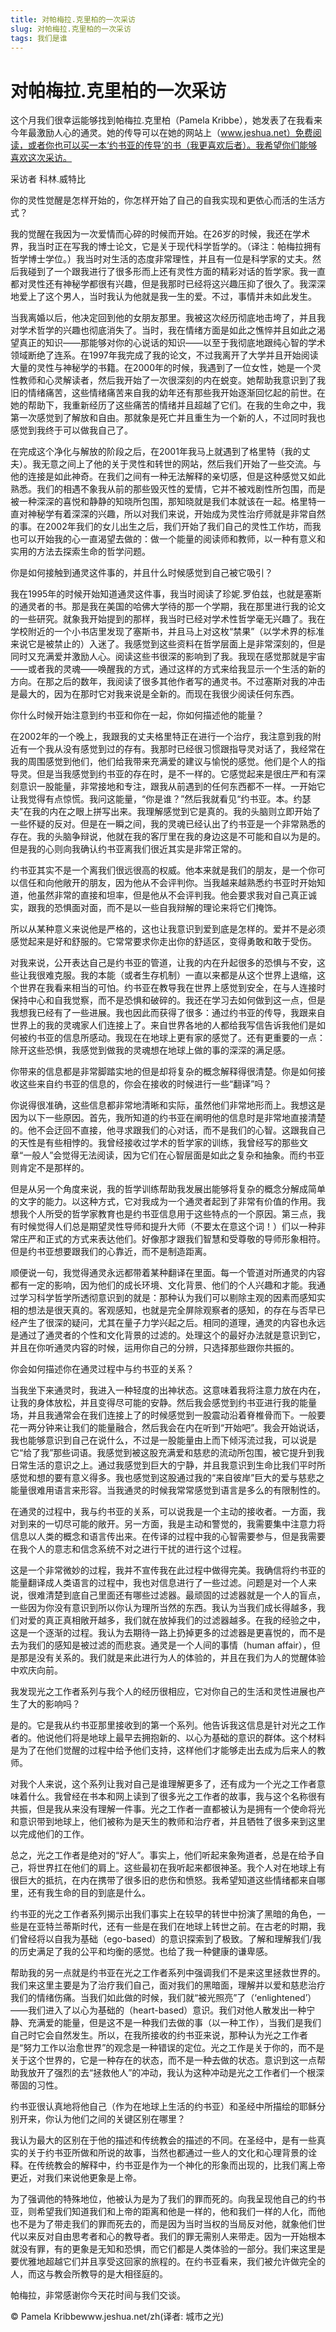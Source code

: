 ```yaml
--- 
title: 对帕梅拉.克里柏的一次采访 
slug: 对帕梅拉.克里柏的一次采访 
tags: 我们是谁 
--- 
```

# 对帕梅拉.克里柏的一次采访

这个月我们很幸运能够找到帕梅拉.克里柏（Pamela Kribbe），她发表了在我看来今年最激励人心的通灵。她的传导可以在她的网站上（www.jeshua.net）免费阅读，或者你也可以买一本‘约书亚的传导’的书（我更喜欢后者）。我希望你们能够喜欢这次采访。

采访者 科林.威特比

你的灵性觉醒是怎样开始的，你怎样开始了自己的自我实现和更依心而活的生活方式？

我的觉醒在我因为一次爱情而心碎的时候而开始。在26岁的时候，我还在学术界，我当时正在写我的博士论文，它是关于现代科学哲学的。（译注：帕梅拉拥有哲学博士学位。）我当时对生活的态度非常理性，并且有一位是科学家的丈夫。然后我碰到了一个跟我进行了很多形而上还有灵性方面的精彩对话的哲学家。我一直都对灵性还有神秘学都很有兴趣，但是我那时已经将这兴趣压抑了很久了。我深深地爱上了这个男人，当时我认为他就是我一生的爱。不过，事情并未如此发生。

当我离婚以后，他决定回到他的女朋友那里。我被这次经历彻底地击垮了，并且我对学术哲学的兴趣也彻底消失了。当时，我在情绪方面是如此之憔悴并且如此之渴望真正的知识――那能够对你的心说话的知识――以至于我彻底地跟纯心智的学术领域断绝了连系。在1997年我完成了我的论文，不过我离开了大学并且开始阅读大量的灵性与神秘学的书籍。在2000年的时候，我遇到了一位女性，她是一个灵性教师和心灵解读者，然后我开始了一次很深刻的内在蜕变。她帮助我意识到了我旧的情绪痛苦，这些情绪痛苦来自我的幼年还有那些我开始逐渐回忆起的前世。在她的帮助下，我重新经历了这些痛苦的情绪并且超越了它们。在我的生命之中，我第一次感觉到了解放和自由。那就象是死亡并且重生为一个新的人，不过同时我也感觉到我终于可以做我自己了。

在完成这个净化与解放的阶段之后，在2001年我马上就遇到了格里特（我的丈夫）。我无意之间上了他的关于灵性和转世的网站，然后我们开始了一些交流。与他的连接是如此神奇。在我们之间有一种无法解释的亲切感，但是这种感觉又如此熟悉。我们的相遇不象我从前的那些毁灭性的爱情，它并不被戏剧性所包围，而是被一种深深的喜悦和静静的知晓所包围，那知晓就是我们本就该在一起。格里特一直对神秘学有着深深的兴趣，所以对我们来说，开始成为灵性治疗师就是非常自然的事。在2002年我们的女儿出生之后，我们开始了我们自己的灵性工作坊，而我也可以开始我的心一直渴望去做的：做一个能量的阅读师和教师，以一种有意义和实用的方法去探索生命的哲学问题。

你是如何接触到通灵这件事的，并且什么时候感觉到自己被它吸引？

我在1995年的时候开始知道通灵这件事，我当时阅读了珍妮.罗伯兹，也就是塞斯的通灵者的书。那是我在美国的哈佛大学待的那一个学期，我在那里进行我的论文的一些研究。就象我开始提到的那样，我当时已经对学术性哲学毫无兴趣了。我在学校附近的一个小书店里发现了塞斯书，并且马上对这枚“禁果”（以学术界的标准来说它是被禁止的）入迷了。我感觉到这些资料在哲学层面上是非常深刻的，但是同时又充满爱并激励人心。阅读这些书很深的影响到了我。我现在感觉那就是宇宙――或者我的灵魂――唤醒我的方式，通过这样的方式来给我显示一个生活的新的方向。在那之后的数年，我阅读了很多其他作者写的通灵书。不过塞斯对我的冲击是最大的，因为在那时它对我来说是全新的。而现在我很少阅读任何东西。

你什么时候开始注意到约书亚和你在一起，你如何描述他的能量？

在2002年的一个晚上，我跟我的丈夫格里特正在进行一个治疗，我注意到我的附近有一个我从没有感觉到过的存有。我那时已经很习惯跟指导灵对话了，我经常在我的周围感觉到他们，他们给我带来充满爱的建议与愉悦的感觉。他们是个人的指导灵。但是当我感觉到约书亚的存在时，是不一样的。它感觉起来是很庄严和有深刻意识一股能量，非常接地和专注，跟我从前遇到的任何东西都不一样。一开始它让我觉得有点惊慌。我问这能量，“你是谁？”然后我就看见“约书亚。本。约瑟夫”在我的内在之眼上拼写出来。我理解感觉到它是真的。我的头脑则立即开始了一些怀疑的反对。但是在一瞬之间，我的灵魂已经认出了约书亚是一个非常熟悉的存在。我的头脑争辩说，他就在我的客厅里在我的身边这是不可能和自以为是的。但是我的心则向我确认约书亚离我们很近其实是非常正常的。

约书亚其实不是一个离我们很远很高的权威。他本来就是我们的朋友，是一个你可以信任和向他敞开的朋友，因为他从不会评判你。当我越来越熟悉约书亚时开始知道，他虽然非常的直接和坦率，但是他从不会评判我。他会要求我对自己真正诚实，跟我的恐惧面对面，而不是以一些自我辩解的理论来将它们掩饰。

所以从某种意义来说他是严格的，这也让我意识到爱到底是怎样的。爱并不是必须感觉起来是好和舒服的。它常常要求你走出你的舒适区，变得勇敢和敢于受伤。

对我来说，公开表达自己是约书亚的管道，让我的内在升起很多的恐惧与不安，这些让我很难克服。我的本能（或者生存机制）一直以来都是从这个世界上退缩，这个世界在我看来相当的可怕。约书亚在教导我在世界上感觉到安全，在与人连接时保持中心和自我觉察，而不是恐惧和破碎的。我还在学习去如何做到这一点，但是我想我已经有了一些进展。我也因此而获得了很多：通过约书亚的传导，我跟来自世界上的我的灵魂家人们连接上了。来自世界各地的人都给我写信告诉我他们是如何被约书亚的信息所感动。我现在在地球上更有家的感觉了。还有更重要的一点：除开这些恐惧，我感觉到做我的灵魂想在地球上做的事的深深的满足感。

你带来的信息都是非常脚踏实地的但是却将复杂的概念解释得很清楚。你是如何接收这些来自约书亚的信息的，你会在接收的时候进行一些“翻译”吗？

你说得很准确，这些信息都非常地清晰和实际，虽然他们非常地形而上。我想这是因为以下一些原因。首先，我所知道的约书亚在阐明他的信息时是非常地直接清楚的。他不会迂回不直接，他寻求跟我们的心对话，而不是我们的心智。这跟我自己的天性是有些相悖的。我曾经接收过学术的哲学家的训练，我曾经写的那些文章“一般人”会觉得无法阅读，因为它们在心智层面是如此之复杂和抽象。而约书亚则肯定不是那样的。

但是从另一个角度来说，我的哲学训练帮助我发展出能够将复杂的概念分解成简单的文字的能力。以这种方式，它对我成为一个通灵者起到了非常有价值的作用。我想我个人所受的哲学家教育也是约书亚信息用于这些特点的一个原因。第三点，我有时候觉得人们总是期望灵性导师和提升大师（不要太在意这个词！）们以一种非常庄严和正式的方式来表达他们。好像那才跟我们智慧和受尊敬的导师形象相符。但是约书亚想要跟我们的心靠近，而不是制造距离。

顺便说一句，我觉得通灵永远都带着某种翻译在里面。每一个管道对所通灵的内容都有一定的影响，因为他们的成长环境、文化背景、他们的个人兴趣和才能。我通过学习科学哲学所透彻意识到的就是：那种认为我们可以剔除主观的因素而感知实相的想法是很天真的。客观感知，也就是完全屏除观察者的感知，的存在与否早已经产生了很深的疑问，尤其在量子力学兴起之后。相同的道理，通灵的内容也永远是通过了通灵者的个性和文化背景的过滤的。处理这个的最好办法就是意识到它，并且在你听通灵内容的时候，运用你自己的分辨，只选择那些跟你共振的。

你会如何描述你在通灵过程中与约书亚的关系？

当我坐下来通灵时，我进入一种轻度的出神状态。这意味着我将注意力放在内在，让我的身体放松，并且变得尽可能的安静。然后我会感觉到约书亚进行我的能量场，并且我通常会在我们连接上了的时候感觉到一股震动沿着脊椎骨而下。一般要花一两分钟来让我们的能量融合，然后我会在内在听到“开始吧”。我会开始说话，我也能够意识到自己在说什么，不过是一股能量由上而下倾泻流过我，可以说是它“给了我”那些词语。我感觉到被这股充满爱和慈悲的流动所包围，被它提升到我日常生活的意识之上。通过我感觉到巨大的宁静，并且我意识到生命比我们平时所感觉和想的要有意义得多。我也感觉到这股通过我的“来自彼岸”巨大的爱与慈悲之能量很难用语言来形容。当我通灵的时候我常常感觉到语言是多么的有限制性的。

在通灵的过程中，我与约书亚的关系，可以说我是一个主动的接收者。一方面，我对到来的一切尽可能的敞开。另一方面，我是主动和警觉的，我需要集中注意力将信息以人类的概念和语言传出来。在传译的过程中我的心智需要参与，但是我需要在我个人的意志和信念系统不对之进行干扰的进行这个过程。

这是一个非常微妙的过程，我并不宣传我在此过程中做得完美。我确信将约书亚的能量翻译成人类语言的过程中，我也对信息进行了一些过滤。问题是对一个人来说，很难清楚到底自己里面还有哪些过滤器。最顽固的过滤器就是一个人的盲点，一些因为你没有意识到所以你认为理所当然的东西。我认为当我们成长得越多，我们对爱的真正真相敞开越多，我们就在放掉我们的过滤器越多。在我的经验之中，这是一个逐渐的过程。我认为去期待一路上扔掉更多的过滤器是更喜悦的，而不是去为我们的感知是被过滤的而悲哀。通灵是一个人间的事情（human affair），但是那是没有关系的。我们就是来此进行为人的体验的，并且在我们为人的觉醒体验中欢庆向前。

我发现光之工作者系列与我个人的经历很相应，它对你自己的生活和灵性进展也产生了大的影响吗？

是的。它是我从约书亚那里接收到的第一个系列。他告诉我这信息是针对光之工作者的。他说他们将是地球上最早去拥抱新的、以心为基础的意识的群体。这个材料是为了在他们觉醒的过程中给予他们支持，这样他们才能够走出去成为后来人的教师。

对我个人来说，这个系列让我对自己是谁理解更多了，还有成为一个光之工作者意味着什么。我曾经在书本和网上读到了很多光之工作者的故事，我与这个名称很有共振，但是我从来没有理解一件事。光之工作者一直都被认为是拥有一个使命将光和意识带到地球上，他们被称为是天生的教师和治疗者，并且牺牲了很多来到这里以完成他们的工作。

总之，光之工作者是绝对的“好人”。事实上，他们听起来象殉道者，总是在给予自己，将世界扛在他们的肩上。这些最初在我听起来都很神圣。我个人对在地球上有很巨大的抵抗，在内在携带了很多旧的悲伤和愤怒。我希望知道这些情绪都来自哪里，还有我生命的目的到底是什么。

约书亚的光之工作者系列揭示出我们事实上在较早的转世中扮演了黑暗的角色，一些是在亚特兰蒂斯时代，还有一些是在我们在地球上转世之前。在古老的时期，我们曾经将以自我为基础（ego-based）的意识探索到了极致。了解和理解我们/我的历史满足了我的公平和均衡的感觉。也给了我一种健康的谦卑感。

帮助我的另一点就是约书亚在光之工作者系列中强调我们不是来这里拯救世界的。我们来这里主要是为了治疗我们自己，面对我们的黑暗面，理解并以爱和慈悲治疗我们的情绪伤痛。当我们如此做的时候，我们就“被光照亮”了（‘enlightened’）――我们进入了以心为基础的（heart-based）意识。我们对他人散发出一种宁静、充满爱的能量，但是这不是一种我们去做的事（以一种工作），当我们是我们自己时它会自然发生。所以，在我所接收的约书亚来说，那种认为光之工作者是“努力工作以治愈世界”的观念是一种错误的定位。光之工作是关于你的，而不是关于这个世界的，它是一种存在的状态，而不是一种去做的状态。意识到这一点帮助我放开了强烈的去“拯救他人”的冲动，我认为这种冲动是光之工作者们一个根深蒂固的习性。

约书亚很认真地将他自己（作为在地球上生活的约书亚）和圣经中所描绘的耶稣分别开来，你认为他们之间的关键区别在哪里？

我认为最大的区别在于他的描述和传统教会的描述的不同。在圣经中，是有一些真实的关于约书亚所做和所说的故事，当然也都通过一些人的文化和心理背景的诠释。在传统教会的解释中，约书亚是作为一个神化的形象而出现的，比我们离上帝更近，对我们来说他更象是上帝。

为了强调他的特殊地位，他被认为是为了我们的罪而死的。向我呈现他自己的约书亚，则希望我们知道我们和上帝的距离和他是一样的，他和我们一样的人化，而他也不是为了带走我们的罪而死去的，而是因为当时当权的当局反对他，就象他们世代以来反对自由思考者和心的教导者。我们的罪无需别人来带走。因为一开始根本就没有罪，有的更象是无知和恐惧，而它们都是人类体验的一部分。我们来这里是要优雅地超越它们并且享受这回家的旅程的。在约书亚看来，我们被允许做完全的人，而这与教会所教导的是大相径庭的。

帕梅拉，非常感谢你今天花时间与我们交谈。

© Pamela Kribbewww.jeshua.net/zh(译者: 城市之光)